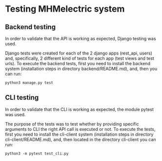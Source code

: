 # Testing MHMelectric system

## Backend testing
In order to validate that the API is working as expected, Django testing was used.

Django tests were created for each of the 2 django apps (rest_api, users) and, specifically, 2 different kind of tests for each app (test views and test urls).
To execute the backend tests, first you need to install the backend system (installation steps in directory backend/README.md), and, then you can run:
```
python3 manage.py test
```


## CLI testing
In order to validate that the CLI is working as expected, the module pytest was used.

The purpose of the tests was to test whether by providing specific arguments to CLI the right API call is executed or not.
To execute the tests, first you need to install the cli-client system (installation steps in directory cli-client/README.md), and, then located in the directory cli-client you can run:
```
python3 -m pytest test_cli.py
```
